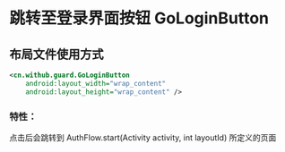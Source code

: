 # 跳转至登录界面按钮 GoLoginButton

## 布局文件使用方式
```xml
<cn.withub.guard.GoLoginButton
    android:layout_width="wrap_content"
    android:layout_height="wrap_content" />
```

### 特性：
点击后会跳转到 AuthFlow.start(Activity activity, int layoutId) 所定义的页面
